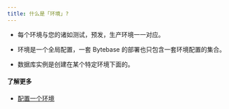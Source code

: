 ```yaml
---
title: 什么是「环境」?
---
```


- 每个环境与您的诸如测试，预发，生产环境一一对应。

- 环境是一个全局配置，一套 Bytebase 的部署也只包含一套环境配置的集合。

- 数据库实例是创建在某个特定环境下面的。

#### 了解更多

- [配置一个环境](https://www.bytebase.com/docs/get-started/step-by-step/set-up-environments)